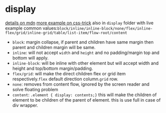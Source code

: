 # display

[details on mdn](https://developer.mozilla.org/en-US/docs/Web/CSS/display#formal_syntax)
[more example on css-trick](https://css-tricks.com/almanac/properties/d/display/)
also in `display` folder with live example
common values:`block/inline/inline-block/none/flex/inline-flex/grid/inline-grid/table/list-item/flow-root/content`

- `block`: margin collapse, if parent and children have same margin then parent and children margin will be same.
- `inline`: will not accept `width` and `height` and no padding/margin top and bottom will apply.
- `inline-block`: will be inline with other element but will accept width and height and top/bottom margin/padding.
- `flex/grid`: will make the direct children flex or grid item respectively.`flex` default direction column.`grid` row.
- `none`: removes from content flow, ignored by the screen reader and solve floating problem
- `content`: `.element { display: contents;}` this will make the children of element to be children of the parent of element. this is use full in case of div wrapper.

